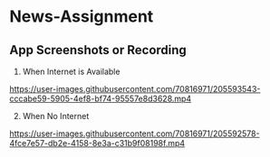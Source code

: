 ﻿# News-Assignment


## App Screenshots or Recording
1. When Internet is Available

https://user-images.githubusercontent.com/70816971/205593543-cccabe59-5905-4ef8-bf74-95557e8d3628.mp4

2. When No Internet 

https://user-images.githubusercontent.com/70816971/205592578-4fce7e57-db2e-4158-8e3a-c31b9f08198f.mp4

